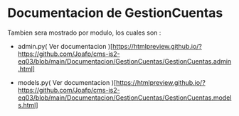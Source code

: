 # Documentacion de GestionCuentas

Tambien sera mostrado por modulo, los cuales son :

- admin.py( Ver documentacion )[https://htmlpreview.github.io/?https://github.com/Joafp/cms-is2-eq03/blob/main/Documentacion/GestionCuentas/GestionCuentas.admin.html]

- models.py( Ver documentacion )[https://htmlpreview.github.io/?https://github.com/Joafp/cms-is2-eq03/blob/main/Documentacion/GestionCuentas/GestionCuentas.models.html]
